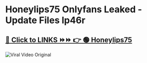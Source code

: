 
 # Honeylips75 Onlyfans Leaked - Update Files lp46r

## <h2><a href="https://clipsfans.com/Honeylips75&ref=git">🔗 Click to LINKS ⏩⏩ 👉 🟢 Honeylips75 </a></h2>

<a href="https://clipsfans.com/Honeylips75&ref=git" rel="nofollow" data-target="animated-image.originalLink"><img src="https://i.ibb.co.com/xMMVF88/686577567.gif" alt="Viral Video Original" style="max-width: 100%; display: inline-block;" data-target="animated-image.originalImage"></a>

